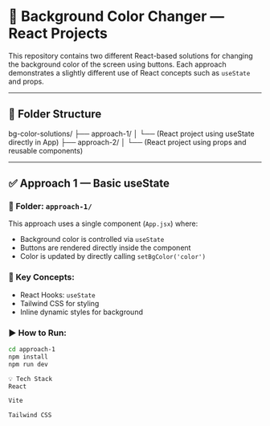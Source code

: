 # 🎨 Background Color Changer — React Projects

This repository contains two different React-based solutions for changing the background color of the screen using buttons. Each approach demonstrates a slightly different use of React concepts such as `useState` and props.

---

## 📁 Folder Structure

bg-color-solutions/
├── approach-1/
│ └── (React project using useState directly in App)
├── approach-2/
│ └── (React project using props and reusable components)


---

## ✅ Approach 1 — Basic useState

### 📂 Folder: `approach-1/`

This approach uses a single component (`App.jsx`) where:
- Background color is controlled via `useState`
- Buttons are rendered directly inside the component
- Color is updated by directly calling `setBgColor('color')`

### 🧠 Key Concepts:
- React Hooks: `useState`
- Tailwind CSS for styling
- Inline dynamic styles for background

### ▶️ How to Run:

```bash
cd approach-1
npm install
npm run dev

💡 Tech Stack
React

Vite

Tailwind CSS
